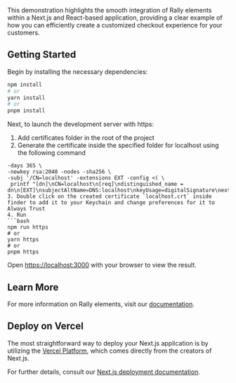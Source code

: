 This demonstration highlights the smooth integration of Rally elements within a Next.js and React-based application, providing a clear example of how you can efficiently create a customized checkout experience for your customers.

## Getting Started

Begin by installing the necessary dependencies:

```bash
npm install
# or
yarn install
# or
pnpm install
```

Next, to launch the development server with https:

1. Add certificates folder in the root of the project
2. Generate the certificate inside the specified folder for localhost using the following command
  ```openssl req -x509 -out localhost.crt -keyout localhost.key \
  -days 365 \
  -newkey rsa:2048 -nodes -sha256 \
  -subj '/CN=localhost' -extensions EXT -config <( \
   printf "[dn]\nCN=localhost\n[req]\ndistinguished_name = dn\n[EXT]\nsubjectAltName=DNS:localhost\nkeyUsage=digitalSignature\nextendedKeyUsage=serverAuth")```
3. Double click on the created certificate `localhost.crt` inside finder to add it to your Keychain and change preferences for it to Always Trust
4. Run 
```bash
npm run https
# or
yarn https
# or
pnpm https
```

Open [https://localhost:3000](https://localhost:3000) with your browser to view the result.

## Learn More

For more information on Rally elements, visit our [documentation](https://developers.rallyon.com/docs/jssdk/elements/overview/).

## Deploy on Vercel

The most straightforward way to deploy your Next.js application is by utilizing the [Vercel Platform](https://vercel.com/new?utm_medium=default-template&filter=next.js&utm_source=create-next-app&utm_campaign=create-next-app-readme), which comes directly from the creators of Next.js.

For further details, consult our [Next.js deployment documentation](https://nextjs.org/docs/deployment).